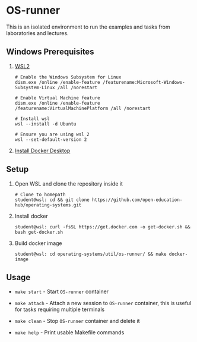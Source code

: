 # OS-runner

This is an isolated environment to run the examples and tasks from laboratories and lectures.

## Windows Prerequisites

1. [WSL2](https://learn.microsoft.com/en-us/windows/wsl/about)

    ```shell
    # Enable the Windows Subsystem for Linux
    dism.exe /online /enable-feature /featurename:Microsoft-Windows-Subsystem-Linux /all /norestart

    # Enable Virtual Machine feature
    dism.exe /online /enable-feature /featurename:VirtualMachinePlatform /all /norestart

    # Install wsl
    wsl --install -d Ubuntu

    # Ensure you are using wsl 2
    wsl --set-default-version 2
    ```

1. [Install Docker Desktop](https://www.docker.com/products/docker-desktop/)

## Setup

1. Open WSL and clone the repository inside it

    ```shell
    # Clone to homepath
    student@wsl: cd && git clone https://github.com/open-education-hub/operating-systems.git
    ```

1. Install docker

    ```shell
    student@wsl: curl -fsSL https://get.docker.com -o get-docker.sh && bash get-docker.sh
    ```

1. Build docker image

    ```shell
    student@wsl: cd operating-systems/util/os-runner/ && make docker-image
    ```

## Usage

- `make start` - Start `OS-runner` container

- `make attach` - Attach a new session to `OS-runner` container, this is useful for tasks requiring multiple terminals

- `make clean` - Stop `OS-runner` container and delete it

- `make help` - Print usable Makefile commands
